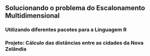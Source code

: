 ## Solucionando o problema do Escalonamento Multidimensional

### Utilizando diferentes pacotes para a Linguagem R
### Projeto: Cálculo das distâncias entre as cidades da Nova Zelândia
